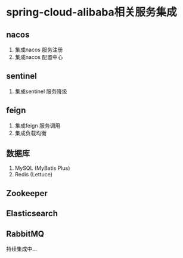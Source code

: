 # spring-cloud-alibaba相关服务集成

## nacos

1. 集成nacos 服务注册
2. 集成nacos 配置中心

## sentinel

1. 集成sentinel 服务降级

## feign

1. 集成feign 服务调用
2. 集成负载均衡

## 数据库
1. MySQL (MyBatis Plus)
2. Redis (Lettuce)

## Zookeeper

## Elasticsearch

## RabbitMQ

持续集成中...
